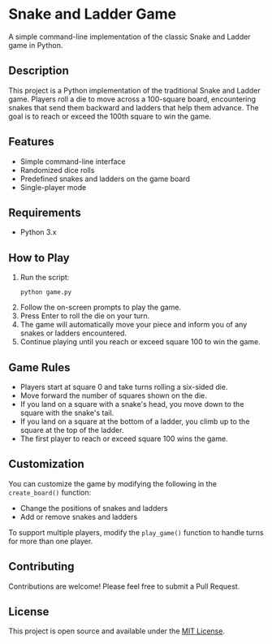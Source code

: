 # Snake and Ladder Game

A simple command-line implementation of the classic Snake and Ladder game in Python.


## Description

This project is a Python implementation of the traditional Snake and Ladder game. Players roll a die to move across a 100-square board, encountering snakes that send them backward and ladders that help them advance. The goal is to reach or exceed the 100th square to win the game.

## Features

- Simple command-line interface
- Randomized dice rolls
- Predefined snakes and ladders on the game board
- Single-player mode

## Requirements

- Python 3.x



## How to Play

1. Run the script:
   ```
   python game.py
   ```
2. Follow the on-screen prompts to play the game.
3. Press Enter to roll the die on your turn.
4. The game will automatically move your piece and inform you of any snakes or ladders encountered.
5. Continue playing until you reach or exceed square 100 to win the game.

## Game Rules

- Players start at square 0 and take turns rolling a six-sided die.
- Move forward the number of squares shown on the die.
- If you land on a square with a snake's head, you move down to the square with the snake's tail.
- If you land on a square at the bottom of a ladder, you climb up to the square at the top of the ladder.
- The first player to reach or exceed square 100 wins the game.

## Customization

You can customize the game by modifying the following in the `create_board()` function:

- Change the positions of snakes and ladders
- Add or remove snakes and ladders

To support multiple players, modify the `play_game()` function to handle turns for more than one player.

## Contributing

Contributions are welcome! Please feel free to submit a Pull Request.

## License

This project is open source and available under the [MIT License](LICENSE).
